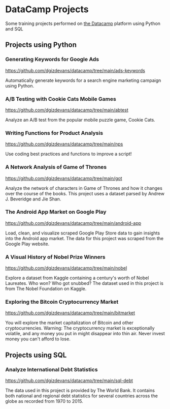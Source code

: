 # DataCamp Projects

Some training projects performed on [the Datacamp](https://app.datacamp.com/learn) platform using Python and SQL

## Projects using Python

### Generating Keywords for Google Ads
https://github.com/dgizdevans/datacamp/tree/main/ads-keywords

Automatically generate keywords for a search engine marketing campaign using Python.

### A/B Testing with Cookie Cats Mobile Games
https://github.com/dgizdevans/datacamp/tree/main/abtest

Analyze an A/B test from the popular mobile puzzle game, Cookie Cats.

### Writing Functions for Product Analysis
https://github.com/dgizdevans/datacamp/tree/main/nps

Use coding best practices and functions to improve a script!

### A Network Analysis of Game of Thrones 
https://github.com/dgizdevans/datacamp/tree/main/got

Analyze the network of characters in Game of Thrones and how it changes over the course of the books.
This project uses a dataset parsed by Andrew J. Beveridge and Jie Shan.

### The Android App Market on Google Play
https://github.com/dgizdevans/datacamp/tree/main/android-app

Load, clean, and visualize scraped Google Play Store data to gain insights into the Android app market.
The data for this project was scraped from the Google Play website.

### A Visual History of Nobel Prize Winners
https://github.com/dgizdevans/datacamp/tree/main/nobel

Explore a dataset from Kaggle containing a century's worth of Nobel Laureates. Who won? Who got snubbed?
The dataset used in this project is from The Nobel Foundation on Kaggle.

### Exploring the Bitcoin Cryptocurrency Market
https://github.com/dgizdevans/datacamp/tree/main/bitmarket

You will explore the market capitalization of Bitcoin and other cryptocurrencies.
Warning: The cryptocurrency market is exceptionally volatile, and any money you put in might disappear into thin air. Never invest money you can't afford to lose.

## Projects using SQL

### Analyze International Debt Statistics
https://github.com/dgizdevans/datacamp/tree/main/sql-debt

The data used in this project is provided by The World Bank. It contains both national and regional debt statistics for several countries across the globe as recorded from 1970 to 2015.


